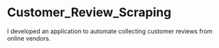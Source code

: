 # Customer_Review_Scraping
I developed an application to automate collecting customer reviews from online vendors.
